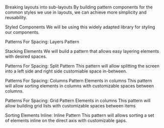 Breaking layouts into sub-layouts
By building pattern components for the common styles we use in layouts, we can achieve more simplicity and reusability.

Styled Components
We will be using this widely adapted library for styling our components.

Patterns For Spacing: Layers Pattern

Stacking Elements
We will build a pattern that allows easy layering elements with desired spaces.


Patterns For Spacing: Split Pattern
This pattern will allow splitting the screen into a left side and right side customiable space in-between.

Patterns For Spacing: Columns Pattern
Elements in columns
This pattern will allow sorting elements in columns with customizable spaces between columns.

Patterns For Spacing: Grid Pattern
Elements in columns
This pattern will allow building grid lists with customizable spaces between items

Sorting Elements Inline: Inline Pattern
This pattern will allows sorting a set of elements inline on the direct axis with customizable gaps.